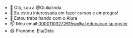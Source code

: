 - 👋 Olá, sou a @Giulialinda
- 👀 Eu estou interessada em fazer cursos e empregos!
- 💞️ Estou trabalhando com o Alura
- 📫 Meu email:00001103272615sp@al.educacao.sp.gov.br
- 😄 Pronome: Ela/Dela

<!---
Giulialinda/Giulialinda is a ✨ special ✨ repository because its `README.md` (this file) appears on your GitHub profile.
You can click the Preview link to take a look at your changes.
--->
